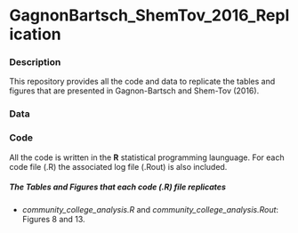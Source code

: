 # GagnonBartsch_ShemTov_2016_Replication

### Description 
This repository provides all the code and data to replicate the tables and figures that are presented in Gagnon-Bartsch and Shem-Tov (2016). 

### Data 

### Code
All the code is written in the **R** statistical programming launguage. For each code file (.R) the associated log file (.Rout) is also included. 

##### **The Tables and Figures that each code (.R) file replicates**  
* *community_college_analysis.R* and *community_college_analysis.Rout*: Figures 8 and 13.    

